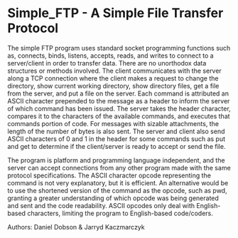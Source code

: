 # Simple_FTP - A Simple File Transfer Protocol

The simple FTP program uses standard socket programming
functions such as, connects, binds, listens, accepts, reads, and writes to connect to a
server/client in order to transfer data. There are no unorthodox data structures or methods
involved. The client communicates with the server along a TCP connection where the client
makes a request to change the directory, show current working directory, show directory
files, get a file from the server, and put a file on the server. Each command is attributed an
ASCII character prepended to the message as a header to inform the server of which
command has been issued. The server takes the header character, compares it to the
characters of the available commands, and executes that commands portion of code. For
messages with sizable attachments, the length of the number of bytes is also sent.
The server and client also send ASCII characters of 0 and 1 in the header for some commands
such as put and get to determine if the client/server is ready to accept or send the file.

The program is platform and programming language independent, and
the server can accept connections from any other program made with the same protocol
specifications. The ASCII character opcode representing the command is not very explanatory, 
but it is efficient. An alternative would be to use the shortened version of the command as the opcode,
such as pwd, granting a greater understanding of which opcode was being generated and
sent and the code readability. ASCII opcodes only deal with English-based
characters, limiting the program to English-based code/coders.

Authors: Daniel Dobson & Jarryd Kaczmarczyk

